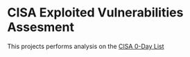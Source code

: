 # CISA Exploited Vulnerabilities Assesment 

This projects performs analysis on the [CISA 0-Day List](https://www.cisa.gov/sites/default/files/csv/known_exploited_vulnerabilities.csv)



